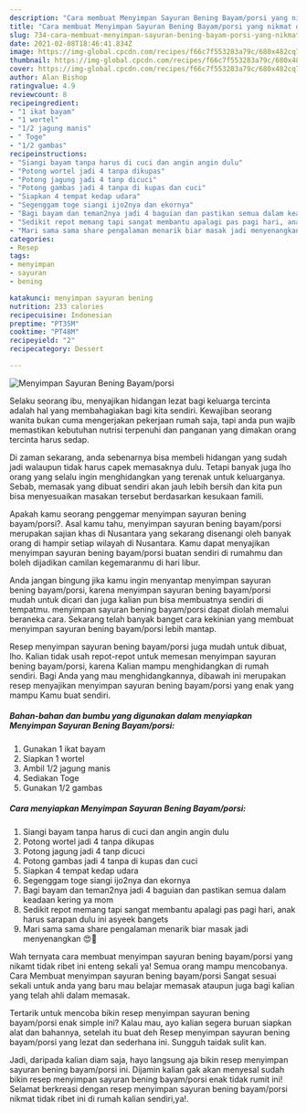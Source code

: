 ```yaml
---
description: "Cara membuat Menyimpan Sayuran Bening Bayam/porsi yang nikmat dan Mudah Dibuat"
title: "Cara membuat Menyimpan Sayuran Bening Bayam/porsi yang nikmat dan Mudah Dibuat"
slug: 734-cara-membuat-menyimpan-sayuran-bening-bayam-porsi-yang-nikmat-dan-mudah-dibuat
date: 2021-02-08T18:46:41.834Z
image: https://img-global.cpcdn.com/recipes/f66c7f553283a79c/680x482cq70/menyimpan-sayuran-bening-bayamporsi-foto-resep-utama.jpg
thumbnail: https://img-global.cpcdn.com/recipes/f66c7f553283a79c/680x482cq70/menyimpan-sayuran-bening-bayamporsi-foto-resep-utama.jpg
cover: https://img-global.cpcdn.com/recipes/f66c7f553283a79c/680x482cq70/menyimpan-sayuran-bening-bayamporsi-foto-resep-utama.jpg
author: Alan Bishop
ratingvalue: 4.9
reviewcount: 8
recipeingredient:
- "1 ikat bayam"
- "1 wortel"
- "1/2 jagung manis"
- " Toge"
- "1/2 gambas"
recipeinstructions:
- "Siangi bayam tanpa harus di cuci dan angin angin dulu"
- "Potong wortel jadi 4 tanpa dikupas"
- "Potong jagung jadi 4 tanp dicuci"
- "Potong gambas jadi 4 tanpa di kupas dan cuci"
- "Siapkan 4 tempat kedap udara"
- "Segenggam toge siangi ijo2nya dan ekornya"
- "Bagi bayam dan teman2nya jadi 4 baguian dan pastikan semua dalam keadaan kering ya mom"
- "Sedikit repot memang tapi sangat membantu apalagi pas pagi hari, anak harus sarapan dulu ini asyeek bangets"
- "Mari sama sama share pengalaman menarik biar masak jadi menyenangkan 😍🙏"
categories:
- Resep
tags:
- menyimpan
- sayuran
- bening

katakunci: menyimpan sayuran bening 
nutrition: 233 calories
recipecuisine: Indonesian
preptime: "PT35M"
cooktime: "PT48M"
recipeyield: "2"
recipecategory: Dessert

---
```



![Menyimpan Sayuran Bening Bayam/porsi](https://img-global.cpcdn.com/recipes/f66c7f553283a79c/680x482cq70/menyimpan-sayuran-bening-bayamporsi-foto-resep-utama.jpg)

Selaku seorang ibu, menyajikan hidangan lezat bagi keluarga tercinta adalah hal yang membahagiakan bagi kita sendiri. Kewajiban seorang  wanita bukan cuma mengerjakan pekerjaan rumah saja, tapi anda pun wajib memastikan kebutuhan nutrisi terpenuhi dan panganan yang dimakan orang tercinta harus sedap.

Di zaman  sekarang, anda sebenarnya bisa membeli hidangan yang sudah jadi walaupun tidak harus capek memasaknya dulu. Tetapi banyak juga lho orang yang selalu ingin menghidangkan yang terenak untuk keluarganya. Sebab, memasak yang dibuat sendiri akan jauh lebih bersih dan kita pun bisa menyesuaikan masakan tersebut berdasarkan kesukaan famili. 



Apakah kamu seorang penggemar menyimpan sayuran bening bayam/porsi?. Asal kamu tahu, menyimpan sayuran bening bayam/porsi merupakan sajian khas di Nusantara yang sekarang disenangi oleh banyak orang di hampir setiap wilayah di Nusantara. Kamu dapat menyajikan menyimpan sayuran bening bayam/porsi buatan sendiri di rumahmu dan boleh dijadikan camilan kegemaranmu di hari libur.

Anda jangan bingung jika kamu ingin menyantap menyimpan sayuran bening bayam/porsi, karena menyimpan sayuran bening bayam/porsi mudah untuk dicari dan juga kalian pun bisa membuatnya sendiri di tempatmu. menyimpan sayuran bening bayam/porsi dapat diolah memalui beraneka cara. Sekarang telah banyak banget cara kekinian yang membuat menyimpan sayuran bening bayam/porsi lebih mantap.

Resep menyimpan sayuran bening bayam/porsi juga mudah untuk dibuat, lho. Kalian tidak usah repot-repot untuk memesan menyimpan sayuran bening bayam/porsi, karena Kalian mampu menghidangkan di rumah sendiri. Bagi Anda yang mau menghidangkannya, dibawah ini merupakan resep menyajikan menyimpan sayuran bening bayam/porsi yang enak yang mampu Kamu buat sendiri.

<!--inarticleads1-->

##### Bahan-bahan dan bumbu yang digunakan dalam menyiapkan Menyimpan Sayuran Bening Bayam/porsi:

1. Gunakan 1 ikat bayam
1. Siapkan 1 wortel
1. Ambil 1/2 jagung manis
1. Sediakan  Toge
1. Gunakan 1/2 gambas




<!--inarticleads2-->

##### Cara menyiapkan Menyimpan Sayuran Bening Bayam/porsi:

1. Siangi bayam tanpa harus di cuci dan angin angin dulu
1. Potong wortel jadi 4 tanpa dikupas
1. Potong jagung jadi 4 tanp dicuci
1. Potong gambas jadi 4 tanpa di kupas dan cuci
1. Siapkan 4 tempat kedap udara
1. Segenggam toge siangi ijo2nya dan ekornya
1. Bagi bayam dan teman2nya jadi 4 baguian dan pastikan semua dalam keadaan kering ya mom
1. Sedikit repot memang tapi sangat membantu apalagi pas pagi hari, anak harus sarapan dulu ini asyeek bangets
1. Mari sama sama share pengalaman menarik biar masak jadi menyenangkan 😍🙏




Wah ternyata cara membuat menyimpan sayuran bening bayam/porsi yang nikamt tidak ribet ini enteng sekali ya! Semua orang mampu mencobanya. Cara Membuat menyimpan sayuran bening bayam/porsi Sangat sesuai sekali untuk anda yang baru mau belajar memasak ataupun juga bagi kalian yang telah ahli dalam memasak.

Tertarik untuk mencoba bikin resep menyimpan sayuran bening bayam/porsi enak simple ini? Kalau mau, ayo kalian segera buruan siapkan alat dan bahannya, setelah itu buat deh Resep menyimpan sayuran bening bayam/porsi yang lezat dan sederhana ini. Sungguh taidak sulit kan. 

Jadi, daripada kalian diam saja, hayo langsung aja bikin resep menyimpan sayuran bening bayam/porsi ini. Dijamin kalian gak akan menyesal sudah bikin resep menyimpan sayuran bening bayam/porsi enak tidak rumit ini! Selamat berkreasi dengan resep menyimpan sayuran bening bayam/porsi nikmat tidak ribet ini di rumah kalian sendiri,ya!.

